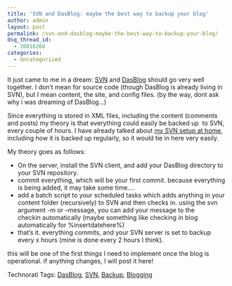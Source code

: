 ```yaml
---
title: 'SVN and DasBlog: maybe the best way to backup your blog'
author: admin
layout: post
permalink: /svn-and-dasblog-maybe-the-best-way-to-backup-your-blog/
dsq_thread_id:
  - 26016268
categories:
  - Uncategorized
---
```

It just came to me in a dream: [SVN][1] and [DasBlog][2] should go very well together. I don&#8217;t mean for source code (though DasBlog is already living in SVN), but I mean content, the site, and config files. (by the way, dont ask why i was dreaming of DasBlog&#8230;)

Since everything is stored in XML files, including the content (comments and posts) my theory is that everything could easily be backed up&nbsp; to SVN, every couple of hours. I have already talked about [my SVN setup at home][3], including how it is backed up regularly, so it would tie in here very easily. 

My theory goes as follows:

  * On the server, install the SVN client, and add your DasBlog directory to your SVN repository. 
  * commit everything, which will be your first commit. because everything is being added, it may take some time&#8230;.
  * add a batch script to your scheduled tasks which adds anything in your content folder (recursively) to SVN and then checks in. using the svn argument -m or &#8211;message, you can add your message to the checkin&nbsp;automatically (maybe something like checking in blog automatically for %insertdatehere%)
  * that&#8217;s it. everything commits, and your SVN server is set to backup every x hours (mine is done every 2 hours I think). 

this will be one of the first things I need to implement once the blog is operational. if anything changes, I will post it here!

<div class="wlWriterSmartContent" id="0767317B-992E-4b12-91E0-4F059A8CECA8:16950ca4-4881-4af9-ace5-014cf3e2c17d" contenteditable="false" style="padding-right: 0px; display: inline; padding-left: 0px; padding-bottom: 0px; margin: 0px; padding-top: 0px">
  Technorati Tags: <a href="http://technorati.com/tags/DasBlog" rel="tag">DasBlog</a>, <a href="http://technorati.com/tags/SVN" rel="tag">SVN</a>, <a href="http://technorati.com/tags/Backup" rel="tag">Backup</a>, <a href="http://technorati.com/tags/Blogging" rel="tag">Blogging</a>
</div></p>

 [1]: http://subversion.tigris.org/
 [2]: http://www.dasblog.info/
 [3]: http://blog.lotas-smartman.net/archive/2007/08/10/subversion-server-windows-apache-and-backing-up.aspx
